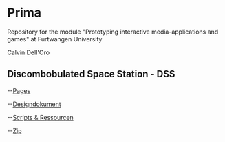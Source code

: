 # Prima
Repository for the module "Prototyping interactive media-applications and games" at Furtwangen University

Calvin Dell'Oro




## Discombobulated Space Station - DSS

--[Pages](https://jirkadelloro.github.io/Prima/)

--[Designdokument](https://jirkadelloro.github.io/Prima/)

--[Scripts & Ressourcen](https://jirkadelloro.github.io/Prima/)

--[Zip](https://jirkadelloro.github.io/Prima/)